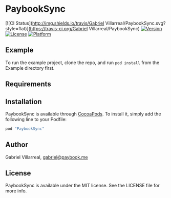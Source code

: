 # PaybookSync

[![CI Status](http://img.shields.io/travis/Gabriel Villarreal/PaybookSync.svg?style=flat)](https://travis-ci.org/Gabriel Villarreal/PaybookSync)
[![Version](https://img.shields.io/cocoapods/v/PaybookSync.svg?style=flat)](http://cocoapods.org/pods/PaybookSync)
[![License](https://img.shields.io/cocoapods/l/PaybookSync.svg?style=flat)](http://cocoapods.org/pods/PaybookSync)
[![Platform](https://img.shields.io/cocoapods/p/PaybookSync.svg?style=flat)](http://cocoapods.org/pods/PaybookSync)

## Example

To run the example project, clone the repo, and run `pod install` from the Example directory first.

## Requirements

## Installation

PaybookSync is available through [CocoaPods](http://cocoapods.org). To install
it, simply add the following line to your Podfile:

```ruby
pod "PaybookSync"
```

## Author

Gabriel Villarreal, gabriel@paybook.me

## License

PaybookSync is available under the MIT license. See the LICENSE file for more info.
